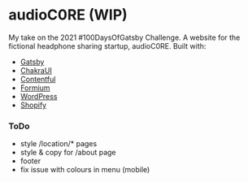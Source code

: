 # audioC0RE (WIP)

My take on the 2021 #100DaysOfGatsby Challenge.
A website for the fictional headphone sharing startup, audioC0RE. Built with:

- [Gatsby](https://www.gatsbyjs.com/)
- [ChakraUI](https://chakra-ui.com/)
- [Contentful](https://www.contentful.com/)
- [Formium](https://formium.io/)
- [WordPress](https://www.wpgraphql.com/)
- [Shopify](https://www.shopify.ca/)

### ToDo

- style /location/\* pages
- style & copy for /about page
- footer
- fix issue with colours in menu (mobile)
